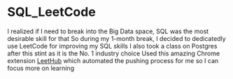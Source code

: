 # SQL_LeetCode

I realized if I need to break into the Big Data space, SQL was the most desirable skill for that
So during my 1-month break, I decided to dedicatedly use LeetCode for improving my SQL skills
I also took a class on Postgres after this stint as it is the No. 1 industry choice
Used this amazing Chrome extension [LeetHub](https://github.com/QasimWani/LeetHub) which automated the pushing process for me so I can focus more on learning

